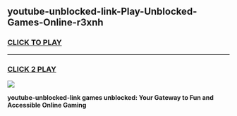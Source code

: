 
## youtube-unblocked-link-Play-Unblocked-Games-Online-r3xnh
<h3>
<a href="https://premium76.site?title=youtube-unblocked-link&ref=25A">CLICK TO PLAY</a></h3>
<hr>

<h3>
<a href="https://premium76.site?title=youtube-unblocked-link&ref=25A">CLICK 2 PLAY</a>
  
</h3>

<a href="https://premium76.site?title=youtube-unblocked-link&ref=25A"><img src="https://clearcache.store/games.png"></a>


**youtube-unblocked-link games unblocked: Your Gateway to Fun and Accessible Online Gaming**
